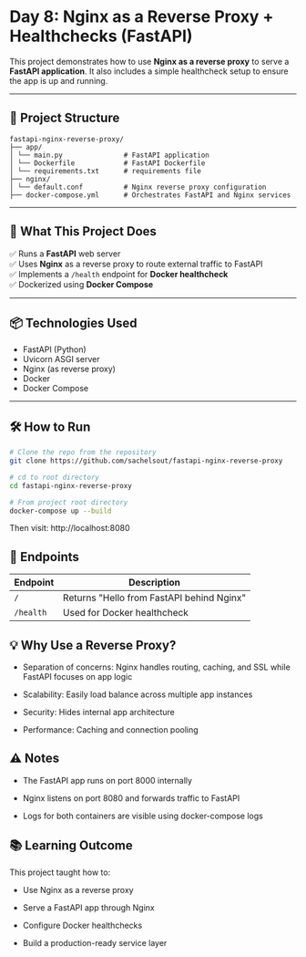 # Day 8: Nginx as a Reverse Proxy + Healthchecks (FastAPI)

This project demonstrates how to use **Nginx as a reverse proxy** to serve a **FastAPI application**. It also includes a simple healthcheck setup to ensure the app is up and running.

---

## 📌 Project Structure

```arduino
fastapi-nginx-reverse-proxy/
├── app/
│ └── main.py               # FastAPI application
│ └── Dockerfile            # FastAPI Dockerfile
│ └── requirements.txt      # requirements file
├── nginx/
│ └── default.conf          # Nginx reverse proxy configuration             
├── docker-compose.yml      # Orchestrates FastAPI and Nginx services
```
---

## 🚀 What This Project Does

✅ Runs a **FastAPI** web server  
✅ Uses **Nginx** as a reverse proxy to route external traffic to FastAPI  
✅ Implements a `/health` endpoint for **Docker healthcheck**  
✅ Dockerized using **Docker Compose**

---

## 📦 Technologies Used

- FastAPI (Python)
- Uvicorn ASGI server
- Nginx (as reverse proxy)
- Docker
- Docker Compose

---

## 🛠️ How to Run

```bash
# Clone the repo from the repository
git clone https://github.com/sachelsout/fastapi-nginx-reverse-proxy

# cd to root directory
cd fastapi-nginx-reverse-proxy

# From project root directory
docker-compose up --build
```
Then visit: http://localhost:8080

## 📎 Endpoints
| Endpoint  | Description                               |
| --------- | ----------------------------------------- |
| `/`       | Returns "Hello from FastAPI behind Nginx" |
| `/health` | Used for Docker healthcheck               |

## 💡 Why Use a Reverse Proxy?
- Separation of concerns: Nginx handles routing, caching, and SSL while FastAPI focuses on app logic

- Scalability: Easily load balance across multiple app instances

- Security: Hides internal app architecture

- Performance: Caching and connection pooling

## ⚠️ Notes
- The FastAPI app runs on port 8000 internally

- Nginx listens on port 8080 and forwards traffic to FastAPI

- Logs for both containers are visible using docker-compose logs

## 📚 Learning Outcome
This project taught how to:

- Use Nginx as a reverse proxy

- Serve a FastAPI app through Nginx

- Configure Docker healthchecks

- Build a production-ready service layer